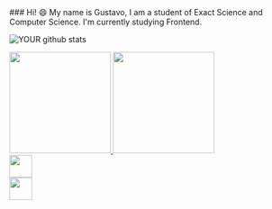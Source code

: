 <link rel="stylesheet" type="text/css" href="style.css" />
### 
Hi! 😄 
My name is Gustavo, I am a student of Exact Science and Computer Science. I'm currently studying Frontend.

![YOUR github stats](https://github-readme-stats.vercel.app/api?username=GustaRM)

<div>
    <a href="https://github.com/GustaRM">
    <img height="180em" src="https://github-readme-stats.vercel.app/api/top-langs/?username=GustaRM&layout=compact&langs_count=7&theme=dracula"/>
    <img height="180em" src="https://github-readme-stats.vercel.app/api?username=GustaRM&show_icons=true&theme=dracula&include_all_commits=true&count_private=true"/>
</div>


<img style="width:40px;height=40px;display:flex" src="https://cdn.jsdelivr.net/gh/devicons/devicon/icons/html5/html5-plain-wordmark.svg" />
<img style="width:40px;height=40px;display:flex" src="https://cdn.jsdelivr.net/gh/devicons/devicon/icons/css3/css3-plain-wordmark.svg" />




          